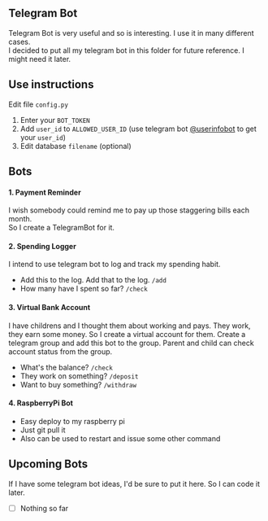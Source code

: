 ## Telegram Bot
Telegram Bot is very useful and so is interesting. I use it in many different cases.<br>
I decided to put all my telegram bot in this folder for future reference. I might need it later.

## Use instructions
Edit file `config.py`
1. Enter your `BOT_TOKEN`
2. Add `user_id` to `ALLOWED_USER_ID` (use telegram bot [@userinfobot](https://t.me/userinfobot) to get your `user_id`)
3. Edit database `filename` (optional)

## Bots
#### 1. Payment Reminder
I wish somebody could remind me to pay up those staggering bills each month.<br>
So I create a TelegramBot for it.
#### 2. Spending Logger
I intend to use telegram bot to log and track my spending habit.
- Add this to the log. Add that to the log. `/add`
- How many have I spent so far? `/check`
#### 3. Virtual Bank Account
I have childrens and I thought them about working and pays. They work, they earn some money.
So I create a virtual account for them. Create a telegram group and add this bot to the group.
Parent and child can check account status from the group.
- What's the balance? `/check`
- They work on something? `/deposit`
- Want to buy something? `/withdraw`
#### 4. RaspberryPi Bot
- Easy deploy to my raspberry pi
- Just git pull it
- Also can be used to restart and issue some other command

## Upcoming Bots
If I have some telegram bot ideas, I'd be sure to put it here. So I can code it later.

- [ ] Nothing so far
